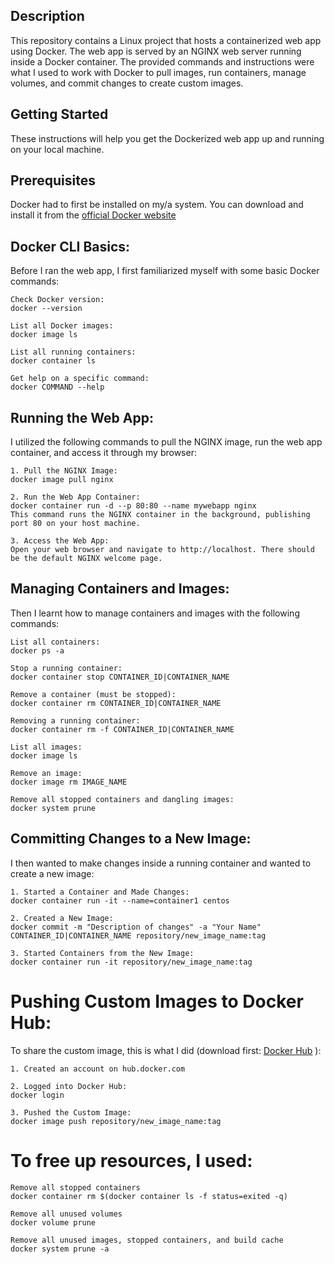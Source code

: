 ## Description
This repository contains a Linux project that hosts a containerized web app using Docker. The web app is served by an NGINX web server running inside a Docker container. The provided commands and instructions were what I used to work with Docker to pull images, run containers, manage volumes, and commit changes to create custom images.

## Getting Started
These instructions will help you get the Dockerized web app up and running on your local machine.

## Prerequisites
Docker had to first be installed on my/a system. You can download and install it from the [official Docker website](https://www.docker.com/)

## Docker CLI Basics:
Before I ran the web app, I first familiarized myself with some basic Docker commands:

```
Check Docker version:
docker --version

List all Docker images:
docker image ls

List all running containers:
docker container ls

Get help on a specific command:
docker COMMAND --help
```

## Running the Web App:
I utilized the following commands to pull the NGINX image, run the web app container, and access it through my browser:
```
1. Pull the NGINX Image:
docker image pull nginx

2. Run the Web App Container:
docker container run -d --p 80:80 --name mywebapp nginx
This command runs the NGINX container in the background, publishing port 80 on your host machine.

3. Access the Web App:
Open your web browser and navigate to http://localhost. There should be the default NGINX welcome page.
```
## Managing Containers and Images:
Then I learnt how to manage containers and images with the following commands:
```
List all containers:
docker ps -a

Stop a running container:
docker container stop CONTAINER_ID|CONTAINER_NAME

Remove a container (must be stopped):
docker container rm CONTAINER_ID|CONTAINER_NAME

Removing a running container:
docker container rm -f CONTAINER_ID|CONTAINER_NAME

List all images:
docker image ls

Remove an image:
docker image rm IMAGE_NAME

Remove all stopped containers and dangling images:
docker system prune
```
## Committing Changes to a New Image:
I then wanted to make changes inside a running container and wanted to create a new image:
```
1. Started a Container and Made Changes:
docker container run -it --name=container1 centos

2. Created a New Image:
docker commit -m "Description of changes" -a "Your Name" CONTAINER_ID|CONTAINER_NAME repository/new_image_name:tag

3. Started Containers from the New Image:
docker container run -it repository/new_image_name:tag
```
# Pushing Custom Images to Docker Hub:
To share the custom image, this is what I did (download first: [Docker Hub](https://hub.docker.com/) ):
```
1. Created an account on hub.docker.com

2. Logged into Docker Hub:
docker login

3. Pushed the Custom Image:
docker image push repository/new_image_name:tag
```
# To free up resources, I used:
```
Remove all stopped containers
docker container rm $(docker container ls -f status=exited -q)

Remove all unused volumes
docker volume prune

Remove all unused images, stopped containers, and build cache
docker system prune -a
```

